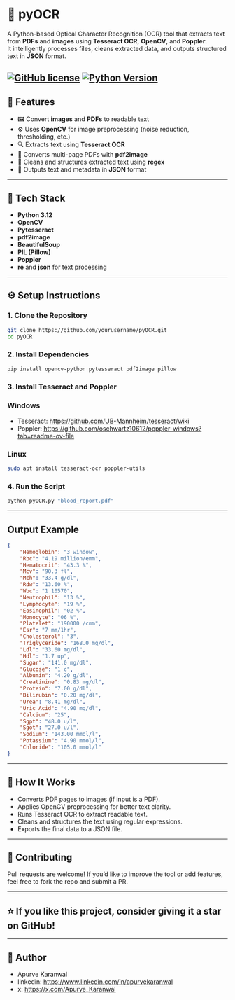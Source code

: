 # 🧠 pyOCR

A Python-based Optical Character Recognition (OCR) tool that extracts text from **PDFs** and **images** using **Tesseract OCR**, **OpenCV**, and **Poppler**.  
It intelligently processes files, cleans extracted data, and outputs structured text in **JSON** format.

[![GitHub license](https://img.shields.io/badge/license-MIT-blue.svg)](LICENSE)
[![Python Version](https://img.shields.io/badge/python-3.6%2B-blue.svg)](https://www.python.org/)
---

## 🚀 Features
- 🖼️ Convert **images** and **PDFs** to readable text  
- ⚙️ Uses **OpenCV** for image preprocessing (noise reduction, thresholding, etc.)  
- 🔍 Extracts text using **Tesseract OCR**  
- 📄 Converts multi-page PDFs with **pdf2image**  
- 🧹 Cleans and structures extracted text using **regex**  
- 💾 Outputs text and metadata in **JSON** format  

---

## 🧩 Tech Stack
- **Python 3.12**
- **OpenCV**
- **Pytesseract**
- **pdf2image**
- **BeautifulSoup**
- **PIL (Pillow)**
- **Poppler**
- **re** and **json** for text processing

---

## ⚙️ Setup Instructions

### 1. Clone the Repository
```bash
git clone https://github.com/yourusername/pyOCR.git
cd pyOCR
```
### 2. Install Dependencies
```bash
pip install opencv-python pytesseract pdf2image pillow
```

### 3. Install Tesseract and Poppler

### Windows
- Tesseract: https://github.com/UB-Mannheim/tesseract/wiki
- Poppler: https://github.com/oschwartz10612/poppler-windows?tab=readme-ov-file

### Linux
```bash
sudo apt install tesseract-ocr poppler-utils
```

### 4. Run the Script
```bash
python pyOCR.py "blood_report.pdf"
```
---

## Output Example
```json
{
    "Hemoglobin": "3 window",
    "Rbc": "4.19 million/emm",
    "Hematocrit": "43.3 %",
    "Mcv": "90.3 fl",
    "Mch": "33.4 g/dl",
    "Rdw": "13.60 %",
    "Wbc": "1 10570",
    "Neutrophil": "13 %",
    "Lymphocyte": "19 %",
    "Eosinophil": "02 %",
    "Monocyte": "06 %",
    "Platelet": "190000 /cmm",
    "Esr": "7 mm/1hr",
    "Cholesterol": "3",
    "Triglyceride": "168.0 mg/dl",
    "Ldl": "33.60 mg/dl",
    "Hdl": "1.7 up",
    "Sugar": "141.0 mg/dl",
    "Glucose": "1 c",
    "Albumin": "4.20 g/dl",
    "Creatinine": "0.83 mg/dl",
    "Protein": "7.00 g/dl",
    "Bilirubin": "0.20 mg/dl",
    "Urea": "8.41 mg/dl",
    "Uric Acid": "4.90 mg/dl",
    "Calcium": "25",
    "Sgpt": "48.0 u/l",
    "Sgot": "27.0 u/l",
    "Sodium": "143.00 mmol/l",
    "Potassium": "4.90 mmol/l",
    "Chloride": "105.0 mmol/l"
}
```

---

## 🧠 How It Works
- Converts PDF pages to images (if input is a PDF).
- Applies OpenCV preprocessing for better text clarity.
- Runs Tesseract OCR to extract readable text.
- Cleans and structures the text using regular expressions.
- Exports the final data to a JSON file.

---

## 🤝 Contributing
Pull requests are welcome!
If you’d like to improve the tool or add features, feel free to fork the repo and submit a PR.

---

## ⭐ If you like this project, consider giving it a star on GitHub!

---

## 👤 Author
- Apurve Karanwal
- linkedin: https://www.linkedin.com/in/apurvekaranwal
- x: https://x.com/Apurve_Karanwal

